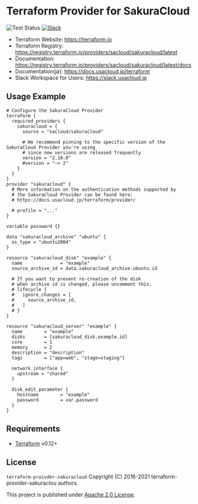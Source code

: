 # Terraform Provider for SakuraCloud

![Test Status](https://github.com/sacloud/terraform-provider-sakuracloud/workflows/Tests/badge.svg)
[![Slack](https://img.shields.io/badge/Slack-Sacloud%20Workspace-brightgreen)](https://join.slack.com/t/sacloud/shared_invite/zt-ohsdpv2t-_Bi1_F0jDAAmWjoMQCmAxg)

- Terraform Website: https://terraform.io
- Terraform Registry: https://registry.terraform.io/providers/sacloud/sakuracloud/latest
- Documentation: https://registry.terraform.io/providers/sacloud/sakuracloud/latest/docs
- Documentation(ja): https://docs.usacloud.jp/terraform
- Slack Workspace for Users: https://slack.usacloud.jp

## Usage Example

```hcl
# Configure the SakuraCloud Provider
terraform {
  required_providers {
    sakuracloud = {
      source = "sacloud/sakuracloud"

      # We recommend pinning to the specific version of the SakuraCloud Provider you're using
      # since new versions are released frequently
      version = "2.10.0"
      #version = "~> 2"
    }
  }
}
provider "sakuracloud" {
  # More information on the authentication methods supported by
  # the SakuraCloud Provider can be found here:
  # https://docs.usacloud.jp/terraform/provider/

  # profile = "..."
}

variable password {}

data "sakuracloud_archive" "ubuntu" {
  os_type = "ubuntu2004"
}

resource "sakuracloud_disk" "example" {
  name              = "example"
  source_archive_id = data.sakuracloud_archive.ubuntu.id

  # If you want to prevent re-creation of the disk
  # when archive id is changed, please uncomment this.
  # lifecycle {
  #   ignore_changes = [
  #     source_archive_id,
  #   ]
  # }
}

resource "sakuracloud_server" "example" {
  name        = "example"
  disks       = [sakuracloud_disk.example.id]
  core        = 1
  memory      = 2
  description = "description"
  tags        = ["app=web", "stage=staging"]

  network_interface {
    upstream = "shared"
  }

  disk_edit_parameter {
    hostname        = "example"
    password        = var.password
  }
}
```

## Requirements

- [Terraform](https://terraform.io) v0.12+

## License

 `terraform-proivder-sakuracloud` Copyright (C) 2016-2021 terraform-provider-sakuraclou authors.
 
  This project is published under [Apache 2.0 License](LICENSE).

